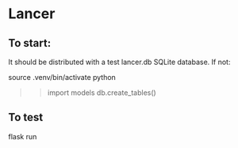 # Lancer

## To start:
It should be distributed with a test lancer.db SQLite database.    If not:

source .venv/bin/activate
python
>> import models
>> db.create_tables()


## To test

flask run